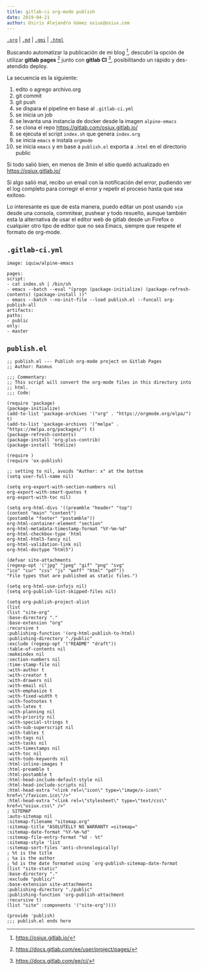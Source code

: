 ```yaml
---
title: gitlab-ci org-mode publish
date: 2019-04-21
author: Osiris Alejandro Gómez osiux@osiux.com
---
```


[`.org`](https://gitlab.com/osiux/osiux.gitlab.io/-/raw/master/2019-04-21-gitlab-ci-org-mode-publish.org) |
[`.md`](https://gitlab.com/osiux/osiux.gitlab.io/-/raw/master/2019-04-21-gitlab-ci-org-mode-publish.md) |
[`.gmi`](gemini://gmi.osiux.com/2019-04-21-gitlab-ci-org-mode-publish.gmi) |
[`.html`](https://osiux.gitlab.io/2019-04-21-gitlab-ci-org-mode-publish.html)

Buscando automatizar la publicación de mi blog [^1], descubrí la opción
de utilizar **gitlab pages** [^2] junto con **gitlab CI** [^3],
posibilitando un rápido y des-atendido deploy.

La secuencia es la siguiente:

1.  edito o agrego archivo.org
2.  git commit
3.  git push
4.  se dispara el pipeline en base al `.gitlab-ci.yml`
5.  se inicia un job
6.  se levanta una instancia de docker desde la imagen `alpine-emacs`
7.  se clona el repo <https://gitlab.com/osiux.gitlab.io/>
8.  se ejecuta el script `index.sh` que genera `index.org`
9.  se inicia `emacs` e instala `orgmode`
10. se inicia `emacs` y en base a `publish.el` exporta a `.html` en el
directorio public

Si todo salió bien, en menos de 3min el sitio quedó actualizado en
<https://osiux.gitlab.io/>

Si algo salió mal, recibo un email con la notificación del error,
pudiendo ver el log completo para corregir el error y repetir el proceso
hasta que sea exitoso.

Lo interesante es que de esta manera, puedo editar un post usando `vim`
desde una consola, commitear, pushear y todo resuelto, aunque también
esta la alternativa de usar el editor web de gitlab desde un Firefox o
cualquier otro tipo de editor que no sea Emacs, siempre que respete el
formato de org-mode.

## `.gitlab-ci.yml`

``` {.example}
image: iquiw/alpine-emacs

pages:
script:
- cat index.sh | /bin/sh
- emacs --batch --eval "(progn (package-initialize) (package-refresh-contents) (package-install ))"
- emacs --batch --no-init-file --load publish.el --funcall org-publish-all
artifacts:
paths:
- public
only:
- master
```

## `publish.el`

``` {.commonlisp org-language="emacs-lisp" exports="code"}
;; publish.el --- Publish org-mode project on Gitlab Pages
;; Author: Rasmus

;;; Commentary:
;; This script will convert the org-mode files in this directory into
;; html.
;;; Code:

(require 'package)
(package-initialize)
(add-to-list 'package-archives '("org" . "https://orgmode.org/elpa/") t)
(add-to-list 'package-archives '("melpa" . "https://melpa.org/packages/") t)
(package-refresh-contents)
(package-install 'org-plus-contrib)
(package-install 'htmlize)

(require )
(require 'ox-publish)

;; setting to nil, avoids "Author: x" at the bottom
(setq user-full-name nil)

(setq org-export-with-section-numbers nil
org-export-with-smart-quotes t
org-export-with-toc nil)

(setq org-html-divs '((preamble "header" "top")
(content "main" "content")
(postamble "footer" "postamble"))
org-html-container-element "section"
org-html-metadata-timestamp-format "%Y-%m-%d"
org-html-checkbox-type 'html
org-html-html5-fancy nil
org-html-validation-link nil
org-html-doctype "html5")

(defvar site-attachments
(regexp-opt '("jpg" "jpeg" "gif" "png" "svg"
"ico" "cur" "css" "js" "woff" "html" "pdf"))
"File types that are published as static files.")

(setq org-html-use-infojs nil)
(setq org-publish-list-skipped-files nil)

(setq org-publish-project-alist
(list
(list "site-org"
:base-directory "."
:base-extension "org"
:recursive t
:publishing-function '(org-html-publish-to-html)
:publishing-directory "./public"
:exclude (regexp-opt '("README" "draft"))
:table-of-contents nil
:makeindex nil
:section-numbers nil
:time-stamp-file nil
:with-author t
:with-creator t
:with-drawers nil
:with-email nil
:with-emphasize t
:with-fixed-width t
:with-footnotes t
:with-latex t
:with-planning nil
:with-priority nil
:with-special-strings t
:with-sub-superscript nil
:with-tables t
:with-tags nil
:with-tasks nil
:with-timestamps nil
:with-toc nil
:with-todo-keywords nil
:html-inline-images t
:html-preamble t
:html-postamble t
:html-head-include-default-style nil
:html-head-include-scripts nil
:html-head-extra "<link rel=\"icon\" type=\"image/x-icon\" href=\"/favicon.ico\"/>"
:html-head-extra "<link rel=\"stylesheet\" type=\"text/css\" href=\"osiux.css\" />"
; SITEMAP
:auto-sitemap nil
:sitemap-filename "sitemap.org"
:sitemap-title "ASOLUTELLY NO WARRANTY =sitemap="
:sitemap-date-format "%Y-%m-%d"
:sitemap-file-entry-format "%d - %t"
:sitemap-style 'list
:sitemap-sort-files 'anti-chronologically)
; %t is the title
; %a is the author
; %d is the date formated using `org-publish-sitemap-date-format
(list "site-static"
:base-directory "."
:exclude "public/"
:base-extension site-attachments
:publishing-directory "./public"
:publishing-function 'org-publish-attachment
:recursive t)
(list "site" :components '("site-org"))))

(provide 'publish)
;;; publish.el ends here
```

[^1]: <https://osiux.gitlab.io/>

[^2]: <https://docs.gitlab.com/ee/user/project/pages/>

[^3]: <https://docs.gitlab.com/ee/ci/>
